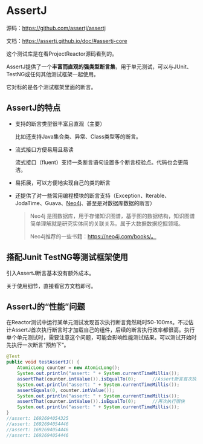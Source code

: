 # AssertJ

源码：https://github.com/assertj/assertj

文档：https://assertj.github.io/doc/#assertj-core

这个测试库是在看ProjectReactor源码看到的。

AssertJ提供了一个**丰富而直观的强类型断言集**，用于单元测试，可以与JUnit、TestNG或任何其他测试框架一起使用。

它对标的是各个测试框架里面的断言。



## AssertJ的特点

+ 支持的断言类型很丰富且直观（主要）

  比如还支持Java集合类、异常、Class类型等的断言。

+ 流式接口方便易用且易读

  流式接口（fluent）支持一条断言语句设置多个断言校验点。代码也会更简洁。

+ 易拓展，可以方便地实现自己的类的断言

+ 还提供了对一些常用编程模块的断言支持（Exception、Iterable、JodaTime、Guava、[Neo4j](https://neo4j.com/who-uses-neo4j/)、甚至是对数据库数据的断言）

  > Neo4j 是图数据库，用于存储知识图谱，基于图的数据结构，知识图谱简单理解就是研究实体间的关联关系。属于大数据数据挖掘领域。
  >
  > Neo4j推荐的一些书籍：https://neo4j.com/books/。



## 搭配Junit TestNG等测试框架使用

引入AssertJ断言基本没有额外成本。

关于使用细节，直接看官方文档即可。



## AssertJ的“性能”问题

在Reactor测试中运行某单元测试发现首次执行断言竟然耗时50-100ms。不过估计AssertJ首次执行断言时才加载自己的组件，后续的断言执行效率都很高。执行单个单元测试时，需要注意这个问题，可能会影响性能测试结果。可以测试开始时先执行一次断言”预热下“。

```java
@Test
public void testAssertJ() {
    AtomicLong counter = new AtomicLong();
    System.out.println("assert: " + System.currentTimeMillis());
    assertThat(counter.intValue()).isEqualTo(0);      //Assert断言首次执行比较耗时
    System.out.println("assert: " + System.currentTimeMillis());
    assertEquals(0, counter.intValue());
    System.out.println("assert: " + System.currentTimeMillis());
    assertThat(counter.intValue()).isEqualTo(0);      //再次执行很快
    System.out.println("assert: " + System.currentTimeMillis());
}
//assert: 1692694054325
//assert: 1692694054446
//assert: 1692694054446
//assert: 1692694054446
```

